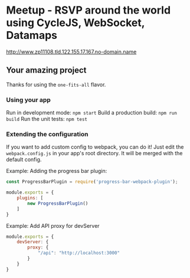 # Meetup - RSVP around the world using CycleJS, WebSocket, Datamaps
http://www.zp11108.tld.122.155.17.167.no-domain.name

## Your amazing project

Thanks for using the `one-fits-all` flavor.

### Using your app

Run in development mode: `npm start`
Build a production build: `npm run build`
Run the unit tests: `npm test`

### Extending the configuration

If you want to add custom config to webpack, you can do it! Just edit the `webpack.config.js` in your app's root directory. It will be merged with the default config.

Example: Adding the progress bar plugin:
```javascript
const ProgressBarPlugin = require('progress-bar-webpack-plugin');

module.exports = {
    plugins: [
        new ProgressBarPlugin()
    ]
}
```
Example: Add API proxy for devServer
```javascript
module.exports = {
    devServer: {
        proxy: {
            "/api": "http://localhost:3000"
        }
    }
}
```
